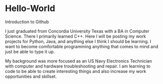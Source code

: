 # Hello-World
Introduction to Github

I just graduated from Concordia University Texas with a BA in Computer Science. There I primarily learned C++. Here I will be posting my work projects for Python, Java, and anything else I think I should be learning. I want to become comfortable programming anything that comes to mind and just be able to type it up.

My background was more focused as an US Navy Electronics Technician with computer and hardware troubleshooting and repair. I am learning to code to be able to create interesting things and also increase my work opportunities and skillset.
